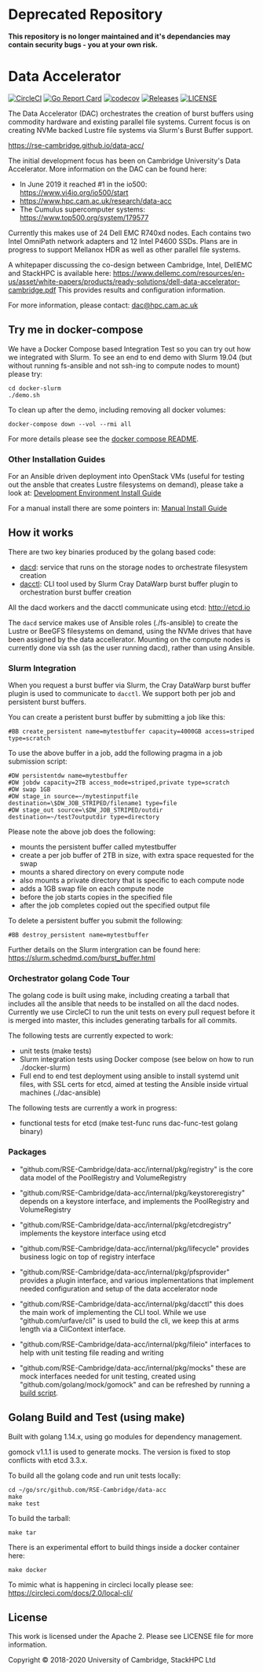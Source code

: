 # Deprecated Repository

**This repository is no longer maintained and it's dependancies may contain security bugs - you at your own risk.**

# Data Accelerator

[![CircleCI](https://circleci.com/gh/RSE-Cambridge/data-acc.svg?style=svg&circle-token=4042ee71fb486efc320ce64b7b568afd4f9e0b38)](https://circleci.com/gh/RSE-Cambridge/data-acc)
[![Go Report Card](https://goreportcard.com/badge/github.com/RSE-Cambridge/data-acc)](https://goreportcard.com/report/github.com/RSE-Cambridge/data-acc)
[![codecov](https://codecov.io/gh/RSE-Cambridge/data-acc/branch/master/graph/badge.svg)](https://codecov.io/gh/RSE-Cambridge/data-acc)
[![Releases](https://img.shields.io/github/release/RSE-Cambridge/data-acc/all.svg?style=flat-square)](https://github.com/RSE-Cambridge/data-acc/releases)
[![LICENSE](https://img.shields.io/github/license/RSE-Cambridge/data-acc.svg?style=flat-square)](https://github.com/RSE-Cambridge/data-acc/blob/master/LICENSE)
<!-- 
[![Godoc](http://img.shields.io/badge/go-documentation-blue.svg?style=flat-square)](https://godoc.org/github.com/RSE-Cambridge/data-acc)
[![Build Status](https://travis-ci.org/RSE-Cambridge/data-acc.svg?branch=master)](https://travis-ci.org/RSE-Cambridge/data-acc)
-->

The Data Accelerator (DAC) orchestrates the creation of burst buffers using
commodity hardware and existing parallel file systems.
Current focus is on creating NVMe backed Lustre file systems via
Slurm's Burst Buffer support.

https://rse-cambridge.github.io/data-acc/

The initial development focus has been on Cambridge University's Data Accelerator.
More information on the DAC can be found here:

* In June 2019 it reached #1 in the io500: https://www.vi4io.org/io500/start
* https://www.hpc.cam.ac.uk/research/data-acc
* The Cumulus supercomputer systems: https://www.top500.org/system/179577

Currently this makes use of 24 Dell EMC R740xd nodes.
Each contains two Intel OmniPath network adapters and 12 Intel P4600 SSDs.
Plans are in progress to support Mellanox HDR as well as other parallel file systems.

A whitepaper discussing the co-design between Cambridge, Intel, DellEMC and StackHPC is available here: https://www.dellemc.com/resources/en-us/asset/white-papers/products/ready-solutions/dell-data-accelerator-cambridge.pdf
This provides results and configuration information.

For more information, please contact: dac@hpc.cam.ac.uk

## Try me in docker-compose

We have a Docker Compose based Integration Test so you can try out how
we integrated with Slurm.
To see an end to end demo with Slurm 19.04
(but without running fs-ansible and not ssh-ing to compute nodes to mount)
please try:
```
cd docker-slurm
./demo.sh
```

To clean up after the demo, including removing all docker volumes:
```
docker-compose down --vol --rmi all
```

For more details please see the
[docker compose README](docker-slurm/README.md).

### Other Installation Guides

For an Ansible driven deployment into OpenStack VMs
(useful for testing out the ansble that creates Lustre filesystems on demand),
please take a look at:
[Development Environment Install Guide](dac-ansible/)

For a manual install there are some pointers in:
[Manual Install Guide](docs/install.md)

## How it works

There are two key binaries produced by the golang based code:

* [dacd](cmd/dacd): service that runs on the storage nodes to orchestrate filesystem creation
* [dacctl](cmd/dacctl): CLI tool used by Slurm Cray DataWarp burst buffer plugin to orchestration burst buffer creation

All the dacd workers and the dacctl communicate using etcd: http://etcd.io

The `dacd` service makes use of Ansible roles (./fs-ansible) to create the Lustre
or BeeGFS filesystems on demand, using the NVMe drives that have been assigned
by the data accellerator. Mounting on the compute nodes is currently done via ssh
(as the user running dacd), rather than using Ansible.

### Slurm Integration

When you request a burst buffer via Slurm, the Cray DataWarp burst buffer plugin is used
to communicate to `dacctl`. We support both per job and persistent burst buffers.

You can create a peristent burst buffer by submitting a job like this:
```
#BB create_persistent name=mytestbuffer capacity=4000GB access=striped type=scratch
```

To use the above buffer in a job, add the following pragma in a job submission script:
```
#DW persistentdw name=mytestbuffer
#DW jobdw capacity=2TB access_mode=striped,private type=scratch
#DW swap 1GB
#DW stage_in source=~/mytestinputfile destination=\$DW_JOB_STRIPED/filename1 type=file
#DW stage_out source=\$DW_JOB_STRIPED/outdir destination=~/test7outputdir type=directory
```

Please note the above job does the following:

* mounts the persistent buffer called mytestbuffer
* create a per job buffer of 2TB in size, with extra space requested for the swap
* mounts a shared directory on every compute node
* also mounts a private directory that is specific to each compute node
* adds a 1GB swap file on each compute node
* before the job starts copies in the specified file
* after the job completes copied out the specified output file

To delete a persistent buffer you submit the following:
```
#BB destroy_persistent name=mytestbuffer
```

Further details on the Slurm intergration can be found here:
https://slurm.schedmd.com/burst_buffer.html

### Orchestrator golang Code Tour

The golang code is built using make, including creating a tarball that includes
all the ansible that needs to be installed on all the dacd nodes. Currently we
use CircleCI to run the unit tests on every pull request before it is merged
into master, this includes generating tarballs for all commits.

The following tests are currently expected to work:

* unit tests (make tests)
* Slurm integration tests using Docker compose (see below on how to run ./docker-slurm)
* Full end to end test deployment using ansible to install systemd unit files, with SSL certs for etcd, aimed at testing the Ansible inside virtual machines (./dac-ansible)

The following tests are currently a work in progress:

* functional tests for etcd (make test-func runs dac-func-test golang binary)

### Packages

* "github.com/RSE-Cambridge/data-acc/internal/pkg/registry" is the core data model of the PoolRegistry and VolumeRegistry

* "github.com/RSE-Cambridge/data-acc/internal/pkg/keystoreregistry" depends on a keystore interface, and implements
  the PoolRegistry and VolumeRegistry

* "github.com/RSE-Cambridge/data-acc/internal/pkg/etcdregistry" implements the keystore interface using etcd

* "github.com/RSE-Cambridge/data-acc/internal/pkg/lifecycle" provides business logic on top of registry interface

* "github.com/RSE-Cambridge/data-acc/internal/pkg/pfsprovider" provides a plugin interface, and various implementations
  that implement needed configuration and setup of the data accelerator node

* "github.com/RSE-Cambridge/data-acc/internal/pkg/dacctl" this does the main work of implementing the CLI tool.
  While we use "github.com/urfave/cli" is used to build the cli, we keep this at arms length via a CliContext interface.

* "github.com/RSE-Cambridge/data-acc/internal/pkg/fileio" interfaces to help with unit testing file reading and writing

* "github.com/RSE-Cambridge/data-acc/internal/pkg/mocks" these are mock interfaces needed for unit testing, created
  using "github.com/golang/mock/gomock" and can be refreshed by running a [build script](build/rebuild_mocks.sh).

## Golang Build and Test (using make)

Built with golang 1.14.x, using go modules for dependency management.

gomock v1.1.1 is used to generate mocks. The version is fixed to stop
conflicts with etcd 3.3.x.

To build all the golang code and run unit tests locally:
```
cd ~/go/src/github.com/RSE-Cambridge/data-acc
make
make test
```

To build the tarball:
```
make tar
```

There is an experimental effort to build things inside a docker container here:
```
make docker
```

To mimic what is happening in circleci locally please see:
https://circleci.com/docs/2.0/local-cli/

## License

This work is licensed under the Apache 2.
Please see LICENSE file for more information.

Copyright © 2018-2020 University of Cambridge, StackHPC Ltd
